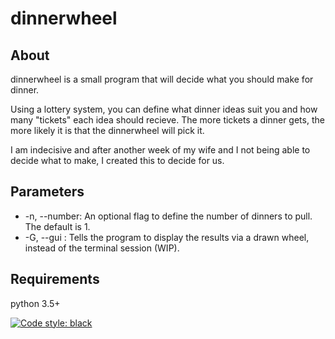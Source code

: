 # dinnerwheel

## About

dinnerwheel is a small program that will decide what you should make for dinner.

Using a lottery system, you can define what dinner ideas suit you and how many "tickets" each idea should recieve.
The more tickets a dinner gets, the more likely it is that the dinnerwheel will pick it.

I am indecisive and after another week of my wife and I not being able to decide what to make, I created this to decide for us.

## Parameters

 - -n, --number: An optional flag to define the number of dinners to pull. The default is 1.
 - -G, --gui   : Tells the program to display the results via a drawn wheel, instead of the terminal session (WIP).

## Requirements

python 3.5+

[![Code style: black](https://img.shields.io/badge/code%20style-black-000000.svg)](https://github.com/psf/black)